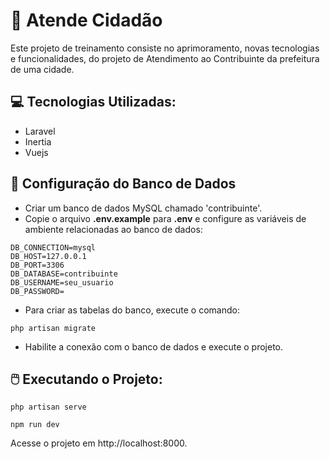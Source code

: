 # 📄 Atende Cidadão

Este projeto de treinamento consiste no aprimoramento, novas tecnologias e funcionalidades, do projeto de Atendimento ao Contribuinte da prefeitura de uma cidade.

## 💻 Tecnologias Utilizadas:

-   Laravel
-   Inertia
-   Vuejs

## 🎲 Configuração do Banco de Dados

-   Criar um banco de dados MySQL chamado 'contribuinte'.
-   Copie o arquivo **.env.example** para **.env** e configure as variáveis de ambiente relacionadas ao banco de dados:

```
DB_CONNECTION=mysql
DB_HOST=127.0.0.1
DB_PORT=3306
DB_DATABASE=contribuinte
DB_USERNAME=seu_usuario
DB_PASSWORD=
```

-   Para criar as tabelas do banco, execute o comando:

```
php artisan migrate
```

-   Habilite a conexão com o banco de dados e execute o projeto.

## 🖱️ Executando o Projeto:

```
php artisan serve
```

```
npm run dev
```

Acesse o projeto em http://localhost:8000.
